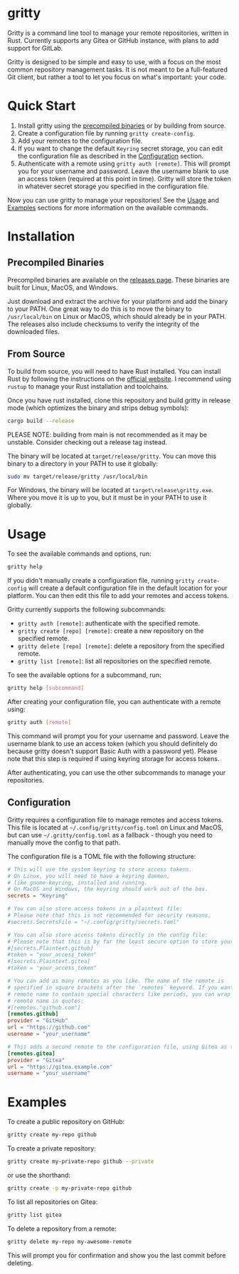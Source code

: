 # gritty

Gritty is a command line tool to manage your remote repositories, written in Rust.
Currently supports any Gitea or GitHub instance, with plans to add support for GitLab.

Gritty is designed to be simple and easy to use, with a focus on the most common
repository management tasks. It is not meant to be a full-featured Git client, but
rather a tool to let you focus on what's important: your code.

# Quick Start

1. Install gritty using the [precompiled binaries](#precompiled-binaries) or by building from source.
2. Create a configuration file by running `gritty create-config`.
3. Add your remotes to the configuration file.
4. If you want to change the default `Keyring` secret storage, you can edit the
   configuration file as described in the [Configuration](#configuration) section.
5. Authenticate with a remote using `gritty auth [remote]`.
   This will prompt you for your username and password. Leave the username blank
   to use an access token (required at this point in time). Gritty will store the
   token in whatever secret storage you specified in the configuration file.

Now you can use gritty to manage your repositories!
See the [Usage](#usage) and [Examples](#Examples) sections for more information
on the available commands.

# Installation

## Precompiled Binaries

Precompiled binaries are available on the [releases page](https://github.com/benpueschel/gritty/releases).
These binaries are built for Linux, MacOS, and Windows.

Just download and extract the archive for your platform and add the binary to your PATH.
One great way to do this is to move the binary to `/usr/local/bin` on Linux or
MacOS, which should already be in your PATH.
The releases also include checksums to verify the integrity of the downloaded files.

## From Source

To build from source, you will need to have Rust installed. You can install
Rust by following the instructions on the [official website](https://www.rust-lang.org/tools/install).
I recommend using `rustup` to manage your Rust installation and toolchains.

Once you have rust installed, clone this repository and build gritty in release mode
(which optimizes the binary and strips debug symbols):
```bash
cargo build --release
```
PLEASE NOTE: building from main is not recommended as it may be unstable.
Consider checking out a release tag instead.

The binary will be located at `target/release/gritty`.
You can move this binary to a directory in your PATH to use it globally:
```bash
sudo mv target/release/gritty /usr/local/bin
```
For Windows, the binary will be located at `target\release\gritty.exe`.
Where you move it is up to you, but it must be in your PATH to use it globally.

# Usage

To see the available commands and options, run:
```bash
gritty help
```

If you didn't manually create a configuration file, running `gritty create-config` will
create a default configuration file in the default location for your platform.
You can then edit this file to add your remotes and access tokens.

Gritty currently supports the following subcommands:
- `gritty auth [remote]`: authenticate with the specified remote.
- `gritty create [repo] [remote]`: create a new repository on the specified remote.
- `gritty delete [repo] [remote]`: delete a repository from the specified remote.
- `gritty list [remote]`: list all repositories on the specified remote.

To see the available options for a subcommand, run:
```bash
gritty help [subcommand]
```

After creating your configuration file, you can authenticate with a remote using:
```bash
gritty auth [remote]
```
This command will prompt you for your username and password. Leave the username
blank to use an access token (which you should definitely do because gritty doesn't
support Basic Auth with a password yet).
Please note that this step is required if using keyring storage for access tokens.

After authenticating, you can use the other subcommands to manage your repositories.

## Configuration

Gritty requires a configuration file to manage remotes and access tokens.
This file is located at `~/.config/gritty/config.toml` on Linux and MacOS, but
can use `~/.gritty/config.toml` as a fallback - though you need to manually move
the config to that path.

The configuration file is a TOML file with the following structure:
```toml
# This will use the system keyring to store access tokens.
# On Linux, you will need to have a keyring daemon,
# like gnome-keyring, installed and running.
# On MacOS and Windows, the keyring should work out of the box.
secrets = "Keyring"

# You can also store access tokens in a plaintext file:
# Please note that this is not recommended for security reasons.
#secrets.SecretsFile = "~/.config/gritty/secrets.toml"

# You can also store access tokens directly in the config file:
# Please note that this is by far the least secure option to store your tokens.
#[secrets.Plaintext.github]
#token = "your_access_token"
#[secrets.Plaintext.gitea]
#token = "your_access_token"

# You can add as many remotes as you like. The name of the remote is
# specified in square brackets after the `remotes` keyword. If you want the
# remote name to contain special characters like periods, you can wrap the
# remote name in quotes:
#[remotes."github.com"]
[remotes.github]
provider = "GitHub"
url = "https://github.com"
username = "your_username"

# This adds a second remote to the configuration file, using Gitea as the provider.
[remotes.gitea]
provider = "Gitea"
url = "https://gitea.example.com"
username = "your_username"
```

# Examples

To create a public repository on GitHub:
```bash
gritty create my-repo github
```

To create a private repository:
```bash
gritty create my-private-repo github --private
```
or use the shorthand:
```bash
gritty create -p my-private-repo github
```

To list all repositories on Gitea:
```bash
gritty list gitea
```

To delete a repository from a remote:
```bash
gritty delete my-repo my-awesome-remote
```
This will prompt you for confirmation and show you the last commit before deleting.
